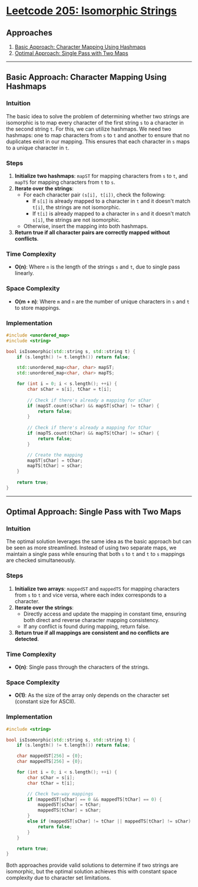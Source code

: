 # [Leetcode 205: Isomorphic Strings](https://leetcode.com/problems/isomorphic-strings/)

## Approaches
1. [Basic Approach: Character Mapping Using Hashmaps](#basic-approach-character-mapping-using-hashmaps)
2. [Optimal Approach: Single Pass with Two Maps](#optimal-approach-single-pass-with-two-maps)

---

## Basic Approach: Character Mapping Using Hashmaps

### Intuition
The basic idea to solve the problem of determining whether two strings are isomorphic is to map every character of the first string `s` to a character in the second string `t`. For this, we can utilize hashmaps. We need two hashmaps: one to map characters from `s` to `t` and another to ensure that no duplicates exist in our mapping. This ensures that each character in `s` maps to a unique character in `t`.

### Steps
1. **Initialize two hashmaps**: `mapST` for mapping characters from `s` to `t`, and `mapTS` for mapping characters from `t` to `s`.
2. **Iterate over the strings**:
   - For each character pair `(s[i], t[i])`, check the following:
     - If `s[i]` is already mapped to a character in `t` and it doesn't match `t[i]`, the strings are not isomorphic.
     - If `t[i]` is already mapped to a character in `s` and it doesn't match `s[i]`, the strings are not isomorphic.
   - Otherwise, insert the mapping into both hashmaps.
3. **Return true if all character pairs are correctly mapped without conflicts**.

### Time Complexity
- **O(n)**: Where `n` is the length of the strings `s` and `t`, due to single pass linearly.

### Space Complexity
- **O(m + n)**: Where `m` and `n` are the number of unique characters in `s` and `t` to store mappings.

### Implementation
```cpp
#include <unordered_map>
#include <string>

bool isIsomorphic(std::string s, std::string t) {
    if (s.length() != t.length()) return false;

    std::unordered_map<char, char> mapST;
    std::unordered_map<char, char> mapTS;

    for (int i = 0; i < s.length(); ++i) {
        char sChar = s[i], tChar = t[i];
        
        // Check if there's already a mapping for sChar
        if (mapST.count(sChar) && mapST[sChar] != tChar) {
            return false;
        }
        
        // Check if there's already a mapping for tChar
        if (mapTS.count(tChar) && mapTS[tChar] != sChar) {
            return false;
        }

        // Create the mapping
        mapST[sChar] = tChar;
        mapTS[tChar] = sChar;
    }
    
    return true;
}
```

---

## Optimal Approach: Single Pass with Two Maps

### Intuition
The optimal solution leverages the same idea as the basic approach but can be seen as more streamlined. Instead of using two separate maps, we maintain a single pass while ensuring that both `s` to `t` and `t` to `s` mappings are checked simultaneously.

### Steps
1. **Initialize two arrays**: `mappedST` and `mappedTS` for mapping characters from `s` to `t` and vice versa, where each index corresponds to a character.
2. **Iterate over the strings**:
   - Directly access and update the mapping in constant time, ensuring both direct and reverse character mapping consistency.
   - If any conflict is found during mapping, return false.
3. **Return true if all mappings are consistent and no conflicts are detected**.

### Time Complexity
- **O(n)**: Single pass through the characters of the strings.

### Space Complexity
- **O(1)**: As the size of the array only depends on the character set (constant size for ASCII).

### Implementation
```cpp
#include <string>

bool isIsomorphic(std::string s, std::string t) {
    if (s.length() != t.length()) return false;

    char mappedST[256] = {0};
    char mappedTS[256] = {0};

    for (int i = 0; i < s.length(); ++i) {
        char sChar = s[i];
        char tChar = t[i];

        // Check two-way mappings
        if (mappedST[sChar] == 0 && mappedTS[tChar] == 0) {
            mappedST[sChar] = tChar;
            mappedTS[tChar] = sChar;
        } 
        else if (mappedST[sChar] != tChar || mappedTS[tChar] != sChar) {
            return false;
        }
    }

    return true;
}
```

Both approaches provide valid solutions to determine if two strings are isomorphic, but the optimal solution achieves this with constant space complexity due to character set limitations.

